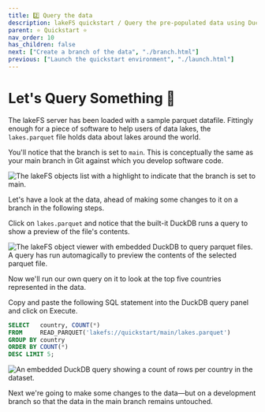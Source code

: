```yaml
---
title: 2️⃣ Query the data
description: lakeFS quickstart / Query the pre-populated data using DuckDB browser that's built into lakeFS
parent: ⭐ Quickstart ⭐
nav_order: 10
has_children: false
next: ["Create a branch of the data", "./branch.html"]
previous: ["Launch the quickstart environment", "./launch.html"]
---
```


# Let's Query Something 👀 

The lakeFS server has been loaded with a sample parquet datafile. Fittingly enough for a piece of software to help users of data lakes, the `lakes.parquet` file holds data about lakes around the world. 

You'll notice that the branch is set to `main`. This is conceptually the same as your main branch in Git against which you develop software code. 

<img src="/assets/img/quickstart/repo-contents.png" alt="The lakeFS objects list with a highlight to indicate that the branch is set to main." class="quickstart"/>

Let's have a look at the data, ahead of making some changes to it on a branch in the following steps. 

Click on `lakes.parquet` and notice that the built-it DuckDB runs a query to show a preview of the file's contents. 

<img src="/assets/img/quickstart/duckdb-main-01.png" alt="The lakeFS object viewer with embedded DuckDB to query parquet files. A query has run automagically to preview the contents of the selected parquet file." class="quickstart"/>

Now we'll run our own query on it to look at the top five countries represented in the data. 

Copy and paste the following SQL statement into the DuckDB query panel and click on Execute.

```sql
SELECT   country, COUNT(*)
FROM     READ_PARQUET('lakefs://quickstart/main/lakes.parquet')
GROUP BY country
ORDER BY COUNT(*) 
DESC LIMIT 5;
```

<img src="/assets/img/quickstart/duckdb-main-02.png" alt="An embedded DuckDB query showing a count of rows per country in the dataset." class="quickstart"/>

Next we're going to make some changes to the data—but on a development branch so that the data in the main branch remains untouched. 
